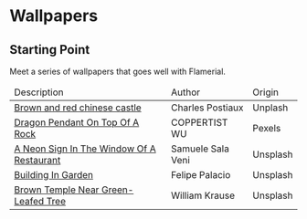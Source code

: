 <h1>Wallpapers</h1>
	<h2>Starting Point</h2>
		<p>Meet a series of wallpapers that goes well with Flamerial.</p>
		<table>
			<thead>
				<tr>
					<td>Description</td>
					<td>Author</td>
					<td>Origin</td>
				</tr>
			</thead>
			<tbody>
				<tr>
					<td><a href="https://unsplash.com/photos/i9Kfzb9idZo">Brown and red chinese castle</a></td>
					<td>Charles Postiaux</td>
					<td>Unplash</td>
				</tr>
				<tr>
					<td><a href="https://www.pexels.com/photo/dragon-pendant-16030709/">Dragon Pendant On Top Of A Rock</a></td>
					<td>COPPERTIST WU</td>
					<td>Pexels</td>
				</tr>
				<tr>
					<td><a href="https://unsplash.com/photos/wtKkegYKdGg">A Neon Sign In The Window Of A Restaurant</a></td>
					<td>Samuele Sala Veni</td>
					<td>Unsplash</td>
				</tr>
				<tr>
					<td><a href="https://unsplash.com/photos/b8PmGnGNHGc">Building In Garden</a></td>
					<td>Felipe Palacio</td>
					<td>Unsplash</td>
				</tr>
				<tr>
					<td><a href="https://unsplash.com/photos/ApHDYxgy-vo">Brown Temple Near Green-Leafed Tree</a></td>
					<td>William Krause</td>
					<td>Unsplash</td>
				</tr>
			</tbody>
		</table>

